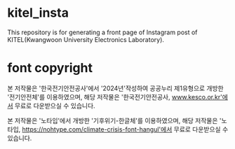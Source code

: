 # kitel_insta
This repository is for generating a front page of Instagram post of KITEL(Kwangwoon University Electronics Laboratory).  

# font copyright
본 저작물은 '한국전기안전공사'에서 '2024년'작성하여 공공누리 제1유형으로 개방한 '전기안전체'를 이용하였으며, 해당 저작물은 '한국전기안전공사, www.kesco.or.kr'에서 무료로 다운받으실 수 있습니다.  

본 저작물은 '노타입'에서 개방한 '기후위기-한글체'를 이용하였으며, 해당 저작물은 '노타입, https://nohtype.com/climate-crisis-font-hangul'에서 무료로 다운받으실 수 있습니다.


